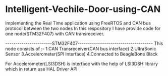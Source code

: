 # Intelligent-Vechile-Door-using-CAN
Implementing the Real Time application using FreeRTOS and CAN bus protocol between the two nodes
In this respository I have provide code for one node(STM32F407) with CAN transreceiver.

-----------------------STM32F407-------------------------------------
This node consists of :-
  1.CAN Transreceiver(CAN bus interface)
  2.UltraSonic Sensor
  3.Accelerometer(SPI Interface)
  4.Connected to BeagleBone Black
  
For Accelerometer(LSI3DSH) is interface with the help of LSI3DSH library which in return use HAL Driver API
